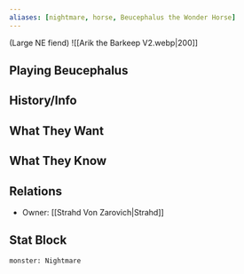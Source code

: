 ```yaml
---
aliases: [nightmare, horse, Beucephalus the Wonder Horse]
---
```

(Large NE fiend)
![[Arik the Barkeep V2.webp|200]]
## Playing Beucephalus

## History/Info

## What They Want

## What They Know

## Relations
- Owner: [[Strahd Von Zarovich|Strahd]]

## Stat Block

```statblock
monster: Nightmare
```

```dataviewjs
```
